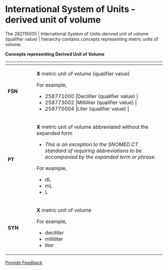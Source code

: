# International System of Units - derived unit of volume

The 282115005 | International System of Units-derived unit of volume (qualifier value) | hierarchy contains concepts representing metric units of volume.

**Concepts representing Derived Unit of Volume**

<table><thead><tr><th width="76.17449951171875"></th><th></th></tr></thead><tbody><tr><td><strong>FSN</strong></td><td><p><strong>X</strong> metric unit of volume (qualifier value)</p><p></p><p>For example,</p><ul><li>258771000 |Deciliter (qualifier value) |</li><li>258773002 |Milliliter (qualifier value) |</li><li>258770004 |Liter (qualifier value) |</li></ul></td></tr><tr><td><strong>PT</strong></td><td><p><strong>X</strong> metric unit of volume abbreviated without the expanded form</p><ul><li><em>This is an exception to the SNOMED CT standard of requiring abbreviations to be accompanied by the expanded term or phrase.</em></li></ul><p>For example,</p><ul><li>dL</li><li>mL</li><li>L</li></ul></td></tr><tr><td><strong>SYN</strong></td><td><p><strong>X</strong> metric unit of volume</p><p></p><p>For example,</p><ul><li>deciliter</li><li>milliliter</li><li>liter</li></ul></td></tr></tbody></table>

<a href="https://docs.google.com/forms/d/e/1FAIpQLScTmbZIf0UEQwYDkY27EEWBkaiYkHSbR0_9DmFrMLXoQLyL7Q/viewform?usp=pp_url&#x26;entry.1767247133=SCT+Editorial+Guide&#x26;entry.670899847=International%20System%20of%20Units%20-%20derived%20unit%20of%20volume" class="button primary">Provide Feedback</a>

